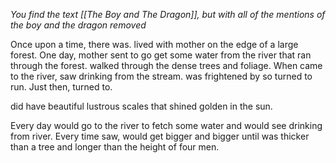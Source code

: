 *You find the text [[The Boy and The Dragon]], but with all of the mentions of the boy and the dragon removed* 

Once upon a time, there was. lived with mother on the edge of a large forest. One day, mother sent to go get some water from the river that ran through the forest. walked through the dense trees and foliage. When came to the river, saw drinking from the stream. was frightened by so turned to run. Just then, turned to.

did have beautiful lustrous scales that shined golden in the sun.

Every day would go to the river to fetch some water and would see drinking from river. Every time saw, would get bigger and bigger until was thicker than a tree and longer than the height of four men.